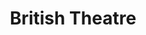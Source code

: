 ---
title: "British Theatre"
summary: "British Theatre are an English band from Manchester, formed in 2011 by former Oceansize members and current Biffy Clyro touring musicians, Mike Vennart and Richard \"Gambler\" Ingram. The duo released an untitled EP on 25 February 2012, exactly one year on from their former band's break-up.On 20 August 2012, the band released its second EP, Dyed in the Wool Ghost, as a digital download and on 12-inch vinyl.
In April 2016, their debut album Mastery was released."
image: "british-theatre.jpg"
apple_music_artist_url: "None"
wikipedia_url: "https://en.wikipedia.org/wiki/British_Theatre_(band)"
---
